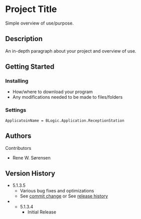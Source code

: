 # Project Title

Simple overview of use/purpose.

## Description

An in-depth paragraph about your project and overview of use.

## Getting Started

### Installing

* How/where to download your program
* Any modifications needed to be made to files/folders

### Settings

```
ApplicatoinName = BLogic.Application.ReceptionStation
```

## Authors

Contributors 
 - Rene W. Sørensen

## Version History

* 5.1.3.5
    * Various bug fixes and optimizations
    * See [commit change]() or See [release history]()
* * 5.1.3.4
    * Initial Release

